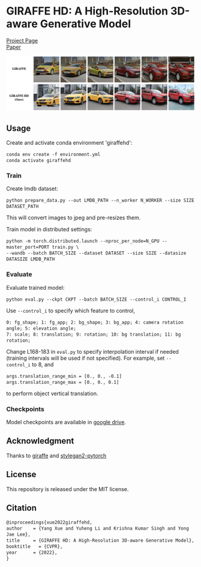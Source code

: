 # GIRAFFE HD: A High-Resolution 3D-aware Generative Model

[Project Page](https://austinxy.github.io/project-pages/giraffehd/) <br>
[Paper](https://arxiv.org/abs/2203.14954)

![concept](concept.jpeg)


## Usage
Create and activate conda environment 'giraffehd': <br>
```
conda env create -f environment.yml
conda activate giraffehd
```

### Train
Create lmdb dataset: <br>
```
python prepare_data.py --out LMDB_PATH --n_worker N_WORKER --size SIZE DATASET_PATH
```
This will convert images to jpeg and pre-resizes them. <br>

Train model in distributed settings:
```
python -m torch.distributed.launch --nproc_per_node=N_GPU --master_port=PORT train.py \
--wandb --batch BATCH_SIZE --dataset DATASET --size SIZE --datasize DATASIZE LMDB_PATH
```

### Evaluate
Evaluate trained model: <br>
```
python eval.py --ckpt CKPT --batch BATCH_SIZE --control_i CONTROL_I
```
Use `--control_i` to specify which feature to control, <br>
```
0: fg_shape; 1: fg_app; 2: bg_shape; 3: bg_app; 4: camera rotation angle; 5: elevation angle;
7: scale; 8: translation; 9: rotation; 10: bg translation; 11: bg rotation;
```
Change L168-183 in `eval.py` to specify interpolation interval if needed (training intervals will be used if not specified). For example, set `--control_i` to 8, and
```
args.translation_range_min = [0., 0., -0.1]
args.translation_range_max = [0., 0., 0.1]
```
to perform object vertical translation.

### Checkpoints
Model checkpoints are available in [google drive](https://drive.google.com/drive/folders/131hxrDhY1QVvfXGfvper60NYew5nc8Uq?usp=sharing).


## Acknowledgment
Thanks to [giraffe](https://github.com/autonomousvision/giraffe) and [stylegan2-pytorch](https://github.com/rosinality/stylegan2-pytorch)


## License
This repository is released under the MIT license.


## Citation
```
@inproceedings{xue2022giraffehd,
author    = {Yang Xue and Yuheng Li and Krishna Kumar Singh and Yong Jae Lee},
title     = {GIRAFFE HD: A High-Resolution 3D-aware Generative Model},
booktitle   = {CVPR},
year      = {2022},
}
```
